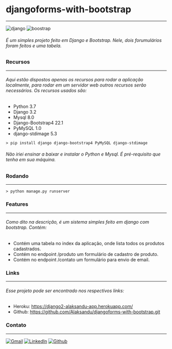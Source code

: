 # djangoforms-with-bootstrap

---
![django][django-shield]
![boostrap][bootstrap-shield]
###### É um simples projeto feito em Django e Bootstrap. Nele, dois forumulários foram feitos e uma tabela.


### Recursos

---
###### Aqui estão dispostos apenas os recursos para rodar a aplicação localmente, para rodar em um servidor web outros recursos serão necessários. Os recursos usados são:

* Python 3.7
* Django 3.2
* Mysql 8.0
* Django-Bootstrap4 22.1
* PyMySQL 1.0
* django-stdimage 5.3

````
> pip install django django-bootstrap4 PyMySQL django-stdimage
````

###### Não iriei ensinar a baixar e instalar o Python e Mysql. É pré-requisito que tenha em sua máquina.

### Rodando

---
````
> python manage.py runserver
````

### Features

---
###### Como dito na descrição, é um sistema simples feito em django com bootstrap. Contém:
* Contém uma tabela no index da aplicação, onde lista todos os produtos cadastrados.
* Contém no endpoint /produto um formulário de cadastro de produto.
* Contém no endpoint /contato um formulário para envio de email.

### Links

---
###### Esse projeto pode ser encontrado nos respectivos links:
* Heroku: https://django2-alaksandu-app.herokuapp.com/
* Github: https://github.com/Alaksandu/djangoforms-with-bootstrap.git

### Contato

---
[![Gmail][gmail-shield]][gmail-url]
[![LinkedIn][linkedin-shield]][linkedin-url]
[![Github][github-shield]][github-url]

<!-- PROJECTS SHIELDS  -->
[django-shield]: https://img.shields.io/badge/django-%23092E20.svg?logo=django&colorB=092e20&logoColor=white
[bootstrap-shield]: https://img.shields.io/badge/bootstrap-%23563D7C.svg?logo=bootstrap&colorB=7952b3&logoColor=white

<!-- CONTACT SHIELDS -->
[linkedin-shield]: https://img.shields.io/badge/-LinkedIn-white.svg?logo=linkedin&colorB=0077B5&logoColor=white
[linkedin-url]: https://linkedin.com/in/alexandre-de-araujo-verissimo-mota-278a82101/
[gmail-shield]: https://img.shields.io/badge/-Gmail-black.svg?logo=gmail&colorB=D14836&logoColor=white
[gmail-url]: mailto:alaksanduverissimo@gmail.com?subject=It%20comes%20from%20Github%20profile
[github-shield]: https://img.shields.io/badge/-Github-black.svg?logo=github&colorB=181717&logoColor=white
[github-url]: https://github.com/Alaksandu